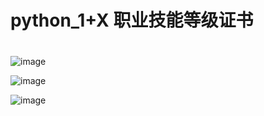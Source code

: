 # python_1+X 职业技能等级证书
#
#


![image](https://github.com/mmb135/python_tutor/assets/156198133/799122b6-cc55-437a-9637-ad99d13a531f)

![image](https://github.com/mmb135/python_tutor/assets/156198133/ab0f6b5f-9128-4b62-9b3a-820778102a2e)


![image](https://github.com/mmb135/python_tutor/assets/156198133/609b9e5e-5a29-4600-8d29-3b8b18fa79b2)

